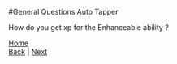 #General Questions
Auto Tapper

How do you get xp for the Enhanceable ability ?

[Home](../README.md)  
[Back](Stats.md) | [Next](../README.md) 